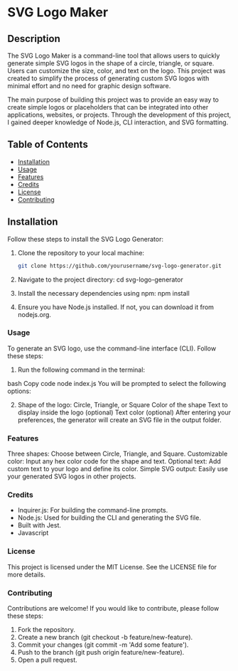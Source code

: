 # SVG Logo Maker

## Description

The SVG Logo Maker is a command-line tool that allows users to quickly generate simple SVG logos in the shape of a circle, triangle, or square. Users can customize the size, color, and text on the logo. This project was created to simplify the process of generating custom SVG logos with minimal effort and no need for graphic design software.

The main purpose of building this project was to provide an easy way to create simple logos or placeholders that can be integrated into other applications, websites, or projects. Through the development of this project, I gained deeper knowledge of Node.js, CLI interaction, and SVG formatting.

## Table of Contents

- [Installation](#installation)
- [Usage](#usage)
- [Features](#features)
- [Credits](#credits)
- [License](#license)
- [Contributing](#contributing)

## Installation

Follow these steps to install the SVG Logo Generator:

1. Clone the repository to your local machine:

   ```bash
   git clone https://github.com/yourusername/svg-logo-generator.git

2. Navigate to the project directory: cd svg-logo-generator
3. Install the necessary dependencies using npm: npm install
4. Ensure you have Node.js installed. If not, you can download it from nodejs.org.

### Usage
To generate an SVG logo, use the command-line interface (CLI). Follow these steps:

1. Run the following command in the terminal:

bash
Copy code
node index.js
You will be prompted to select the following options:

2. Shape of the logo: Circle, Triangle, or Square
Color of the shape
Text to display inside the logo (optional)
Text color (optional)
After entering your preferences, the generator will create an SVG file in the output folder.

### Features
Three shapes: Choose between Circle, Triangle, and Square.
Customizable color: Input any hex color code for the shape and text.
Optional text: Add custom text to your logo and define its color.
Simple SVG output: Easily use your generated SVG logos in other projects.

### Credits
- Inquirer.js: For building the command-line prompts.
- Node.js: Used for building the CLI and generating the SVG file.
- Built with Jest.
- Javascript

### License
This project is licensed under the MIT License. See the LICENSE file for more details.

### Contributing
Contributions are welcome! If you would like to contribute, please follow these steps:

1. Fork the repository.
2. Create a new branch (git checkout -b feature/new-feature).
3. Commit your changes (git commit -m 'Add some feature').
4. Push to the branch (git push origin feature/new-feature).
5. Open a pull request.
